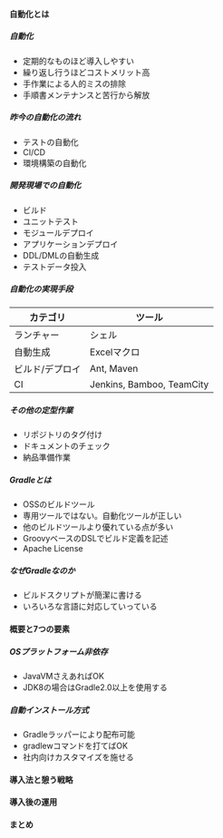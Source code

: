 #### 自動化とは

##### 自動化
* 定期的なものほど導入しやすい
* 繰り返し行うほどコストメリット高
* 手作業による人的ミスの排除
* 手順書メンテナンスと苦行から解放

##### 昨今の自動化の流れ
* テストの自動化
* CI/CD
* 環境構築の自動化

##### 開発現場での自動化
* ビルド
* ユニットテスト
* モジュールデプロイ
* アプリケーションデプロイ
* DDL/DMLの自動生成
* テストデータ投入

##### 自動化の実現手段
|カテゴリ|ツール|
|---|---|
|ランチャー|シェル|
|自動生成|Excelマクロ|
|ビルド/デプロイ|Ant, Maven|
|CI|Jenkins, Bamboo, TeamCity|

##### その他の定型作業
* リポジトリのタグ付け
* ドキュメントのチェック
* 納品準備作業

##### Gradleとは
* OSSのビルドツール
 * 専用ツールではない。自動化ツールが正しい
 * 他のビルドツールより優れている点が多い
* GroovyベースのDSLでビルド定義を記述
* Apache License

##### なぜGradleなのか
* ビルドスクリプトが簡潔に書ける
* いろいろな言語に対応していっている

#### 概要と7つの要素

##### OSプラットフォーム非依存
* JavaVMさえあればOK
* JDK8の場合はGradle2.0以上を使用する

##### 自動インストール方式
* Gradleラッパーにより配布可能
* gradlewコマンドを打てばOK
* 社内向けカスタマイズを施せる

#### 導入法と憩う戦略
#### 導入後の運用
#### まとめ
